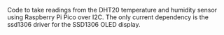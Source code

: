 Code to take readings from the DHT20 temperature and humidity sensor using Raspberry Pi Pico over I2C.
The only current dependency is the ssd1306 driver for the SSD1306 OLED display.
